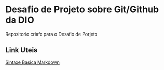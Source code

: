 #  Desafio de Projeto sobre Git/Github da DIO
Repositorio criafo para o  Desafio de Porjeto

## Link Uteis
[Sintaxe  Basica Markdown](https://www.markdownguide.org/basic-syntax/)
